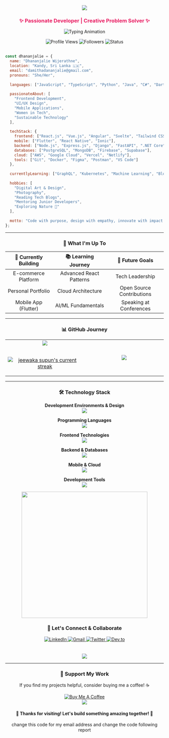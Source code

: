 <div align="center">
  <img src="https://capsule-render.vercel.app/api?type=waving&height=250&section=header&color=0:E91E63,100:9C27B0&text=Hello,%20I'm%20Dhananjalie&fontColor=FFFFFF&fontSize=50&fontAlign=50&animation=twinkling&stroke=FFFFFF&strokeWidth=1" />
</div>

<h3 align="center" style="color:#E91E63;">✨ Passionate Developer | Creative Problem Solver ✨</h3>

<div align="center">
  <img src="https://readme-typing-svg.herokuapp.com?font=Poppins&size=22&duration=3000&pause=1000&color=E91E63&background=00000000&center=true&vCenter=true&width=800&height=50&lines=Software+Engineer+%7C+Tech+Enthusiast;Building+Beautiful+%26+Functional+Solutions;Passionate+About+Clean+Code+%26+Innovation;Always+Learning+%26+Growing+🌸" alt="Typing Animation" />
</div>

<div align="center" style="margin-top:15px;">
  <img src="https://komarev.com/ghpvc/?username=DhananjaliePro&label=Profile%20Views&style=for-the-badge&color=E91E63&labelColor=000000" alt="Profile Views" />
  <img src="https://img.shields.io/github/followers/DhananjaliePro?label=Followers&style=for-the-badge&color=9C27B0&labelColor=000000" alt="Followers" />
  <img src="https://img.shields.io/badge/Status-Open%20to%20Opportunities-E91E63?style=for-the-badge&labelColor=000000" alt="Status" />
</div>
<br/>

```javascript
const dhananjalie = {
  name: "Dhananjalie Wijerathne",
  location: "Kandy, Sri Lanka 🇱🇰",
  email: "damithadananjalie@gmail.com",
  pronouns: "She/Her",
  
  languages: ["JavaScript", "TypeScript", "Python", "Java", "C#", "Dart"],
  
  passionateAbout: [
    "Frontend Development", 
    "UI/UX Design", 
    "Mobile Applications", 
    "Women in Tech",
    "Sustainable Technology"
  ],
  
  techStack: {
    frontend: ["React.js", "Vue.js", "Angular", "Svelte", "Tailwind CSS"],
    mobile: ["Flutter", "React Native", "Ionic"],
    backend: ["Node.js", "Express.js", "Django", "FastAPI", ".NET Core"],
    databases: ["PostgreSQL", "MongoDB", "Firebase", "Supabase"],
    cloud: ["AWS", "Google Cloud", "Vercel", "Netlify"],
    tools: ["Git", "Docker", "Figma", "Postman", "VS Code"]
  },
  
  currentlyLearning: ["GraphQL", "Kubernetes", "Machine Learning", "Blockchain"],
  
  hobbies: [
    "Digital Art & Design",
    "Photography",
    "Reading Tech Blogs",
    "Mentoring Junior Developers",
    "Exploring Nature 🌿"
  ],
  
  motto: "Code with purpose, design with empathy, innovate with impact ✨"
};
```

---

<h3 align="center">🌟 What I'm Up To</h3>

<div align="center">

| 🚀 **Currently Building** | 📚 **Learning Journey** | 🎯 **Future Goals** |
|:-------:|:-------:|:-------:|
| E-commerce Platform | Advanced React Patterns | Tech Leadership |
| Personal Portfolio | Cloud Architecture | Open Source Contributions |
| Mobile App (Flutter) | AI/ML Fundamentals | Speaking at Conferences |

</div>

---

<h3 align="center">📊 GitHub Journey</h3>

<div align="center">
<table align="center">
<tr border="none">
<td width="50%" align="center">
  
  <img  align="center"  src="https://github-readme-stats.vercel.app/api?username=DhananjalieW&theme=tokyonight&show_icons=true&count_private=true"/>
  

<br/>
<br/>

  [![jeewaka supun's current streak](https://streak-stats.demolab.com/?user=DhananjalieW&count_private=true&theme=tokyonight)](#)
  
</td>
<td width="50%" align="center">

  <img  align="center"  src="https://github-readme-stats.anuraghazra1.vercel.app/api/top-langs/?username=DhananjalieW&theme=tokyonight&hide_border=false&no-bg=true&no-frame=true&langs_count=10"/>
  
  </td>
</tr>
</table>

---

<h3 align="center">🛠️ Technology Stack</h3>

<div align="center">

**Development Environments & Design**
<br/>
<img src="https://skillicons.dev/icons?i=vscode,webstorm,idea,figma,ps,ai" />

**Programming Languages**
<br/>
<img src="https://skillicons.dev/icons?i=js,ts,python,java,cs,dart,cpp" />

**Frontend Technologies**
<br/>
<img src="https://skillicons.dev/icons?i=react,vue,angular,svelte,html,css,tailwind,bootstrap,sass" />

**Backend & Databases**
<br/>
<img src="https://skillicons.dev/icons?i=nodejs,express,django,fastapi,dotnet,postgresql,mongodb,firebase" />

**Mobile & Cloud**
<br/>
<img src="https://skillicons.dev/icons?i=flutter,aws,gcp,docker,kubernetes,vercel,netlify" />

**Development Tools**
<br/>
<img src="https://skillicons.dev/icons?i=git,github,postman,npm,yarn,webpack,vite" />

</div>

<div align="center">
  <img src="https://user-images.githubusercontent.com/74038190/212284158-e840e285-664b-44d7-b79b-e264b5e54825.gif" width="400">
</div>

<h3 align="center">🤝 Let's Connect & Collaborate</h3>

<div align="center">
<a href="https://www.linkedin.com/in/dhananjalie-wijerathne" target="_blank">
  <img src="https://img.shields.io/badge/LinkedIn-0077B5?style=for-the-badge&logo=linkedin&logoColor=white" alt="LinkedIn"/>
</a>
<a href="mailto:dhananjalie.dev@gmail.com" target="_blank">
  <img src="https://img.shields.io/badge/Gmail-D14836?style=for-the-badge&logo=gmail&logoColor=white" alt="Gmail"/>
</a>
<a href="https://twitter.com/DhananjalieW" target="_blank">
  <img src="https://img.shields.io/badge/Twitter-1DA1F2?style=for-the-badge&logo=twitter&logoColor=white" alt="Twitter"/>
</a>
<a href="https://dev.to/dhananjalie" target="_blank">
  <img src="https://img.shields.io/badge/dev.to-0A0A0A?style=for-the-badge&logo=devdotto&logoColor=white" alt="Dev.to"/>
</a>
</div>
<br/>
<div align="center" style="margin-top: 20px;">
  <img src="https://quotes-github-readme.vercel.app/api?type=horizontal&theme=radical&quote=The%20future%20belongs%20to%20those%20who%20believe%20in%20the%20beauty%20of%20their%20dreams&author=Eleanor%20Roosevelt" />
</div>

---

<h3 align="center">💝 Support My Work</h3>
<div align="center">
  <p>If you find my projects helpful, consider buying me a coffee! ☕</p>
  <a href="https://www.buymeacoffee.com/dhananjalie" target="_blank">
    <img src="https://img.shields.io/badge/Buy%20Me%20A%20Coffee-FFDD00?style=for-the-badge&logo=buy-me-a-coffee&logoColor=black" alt="Buy Me A Coffee"/>
  </a>
</div>

<div align="center">
  <img src="https://capsule-render.vercel.app/api?type=waving&height=120&section=footer&color=0:E91E63,100:9C27B0" />
</div>

<h4 align="center">💖 Thanks for visiting! Let's build something amazing together! 🚀</h4>     change this code for my email address and change the code following report
